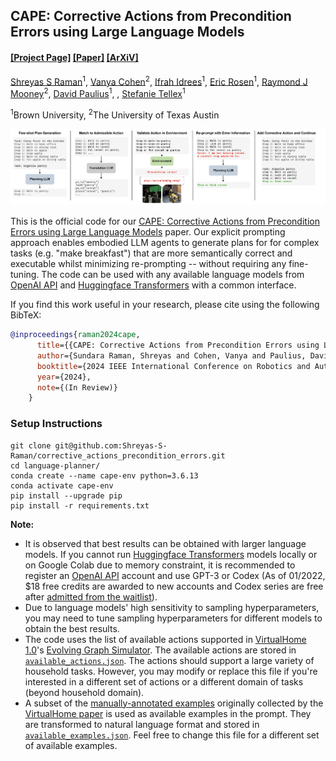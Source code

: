 ## CAPE: Corrective Actions from Precondition Errors using Large Language Models

#### [[Project Page]](https://shreyas-s-raman.github.io/CAPE/) [[Paper]](https://ieeexplore.ieee.org/abstract/document/10611376) [[ArXiV]](https://arxiv.org/abs/2211.09935)

[Shreyas S Raman](https://shreyasraman.netlify.app/)<sup>1</sup>, [Vanya Cohen](https://www.cs.utexas.edu/~ai-lab/people-view.php?PID=553)<sup>2</sup>, [Ifrah Idrees](https://scholar.google.com/citations?user=OM1hDLcAAAAJ&hl=en)<sup>1</sup>, [Eric Rosen](https://eric-rosen.github.io/)<sup>1</sup>, [Raymond J Mooney](https://www.cs.utexas.edu/~mooney/)<sup>2</sup>, [David Paulius](https://davidpaulius.github.io/)<sup>1</sup>, , [Stefanie Tellex](https://vivo.brown.edu/display/stellex)<sup>1</sup>

<sup>1</sup>Brown University, <sup>2</sup>The University of Texas Austin<br/>

<img  src="images/main_figure.png" width="700">

This is the official code for our [CAPE: Corrective Actions from Precondition Errors using Large Language Models](https://shreyas-s-raman.github.io/CAPE/) paper. Our explicit prompting approach enables embodied LLM agents to generate plans for for complex tasks (e.g. "make breakfast") that are more semantically correct and executable whilst minimizing re-prompting -- without requiring any fine-tuning. The code can be used with any available language models from [OpenAI API](https://openai.com/api/) and [Huggingface Transformers](https://huggingface.co/docs/transformers/index) with a common interface.


If you find this work useful in your research, please cite using the following BibTeX:

```bibtex
@inproceedings{raman2024cape,
      title={{CAPE: Corrective Actions from Precondition Errors using Large Language Models}},
      author={Sundara Raman, Shreyas and Cohen, Vanya and Paulius, David and Idrees, Ifrah and Rosen, Eric and Mooney, Ray and Tellex, Stefanie},
      booktitle={2024 IEEE International Conference on Robotics and Automation (ICRA)},
      year={2024},
      note={(In Review)}
    }
```

### Setup Instructions
```Shell
git clone git@github.com:Shreyas-S-Raman/corrective_actions_precondition_errors.git
cd language-planner/
conda create --name cape-env python=3.6.13
conda activate cape-env
pip install --upgrade pip
pip install -r requirements.txt
```


**Note:**
- It is observed that best results can be obtained with larger language models. If you cannot run [Huggingface Transformers](https://huggingface.co/models?pipeline_tag=text-generation&sort=downloads) models locally or on Google Colab due to memory constraint, it is recommended to register an [OpenAI API](https://openai.com/api/) account and use GPT-3 or Codex (As of 01/2022, $18 free credits are awarded to new accounts and Codex series are free after [admitted from the waitlist](https://share.hsforms.com/1GzaACuXwSsmLKPfmphF_1w4sk30?)).
- Due to language models' high sensitivity to sampling hyperparameters, you may need to tune sampling hyperparameters for different models to obtain the best results.
- The code uses the list of available actions supported in [VirtualHome 1.0](https://github.com/xavierpuigf/virtualhome/tree/v1.0.0)'s [Evolving Graph Simulator](https://github.com/xavierpuigf/virtualhome/tree/v1.0.0/simulation). The available actions are stored in [`available_actions.json`](https://github.com/huangwl18/language-planner/blob/main/src/available_actions.json). The actions should support a large variety of household tasks. However, you may modify or replace this file if you're interested in a different set of actions or a different domain of tasks (beyond household domain).
- A subset of the [manually-annotated examples](http://virtual-home.org/release/programs/programs_processed_precond_nograb_morepreconds.zip) originally collected by the [VirtualHome paper](https://arxiv.org/pdf/1806.07011.pdf) is used as available examples in the prompt. They are transformed to natural language format and stored in [`available_examples.json`](https://github.com/huangwl18/language-planner/blob/main/src/available_examples.json). Feel free to change this file for a different set of available examples.